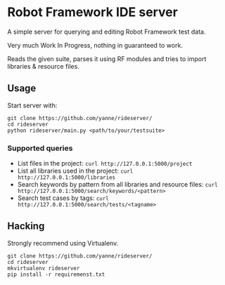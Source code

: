 # Robot Framework IDE server

A simple server for querying and editing Robot Framework test data.

Very much Work In Progress, nothing in guaranteed to work.

Reads the given suite, parses it using RF modules and tries to import libraries & resource files.

## Usage
Start server with:

    git clone https://github.com/yanne/rideserver/
    cd rideserver
    python rideserver/main.py <path/to/your/testsuite>

### Supported queries

* List files in the project: `curl http://127.0.0.1:5000/project`
* List all libraries used in the project: `curl http://127.0.0.1:5000/libraries`
* Search keywords by pattern from all libraries and resource files: `curl http://127.0.0.1:5000/search/keywords/<pattern>`
* Search test cases by tags: `curl http://127.0.0.1:5000/search/tests/<tagname>`


## Hacking

Strongly recommend using Virtualenv.

    git clone https://github.com/yanne/rideserver/
    cd rideserver
    mkvirtualenv rideserver
    pip install -r requiremenst.txt
